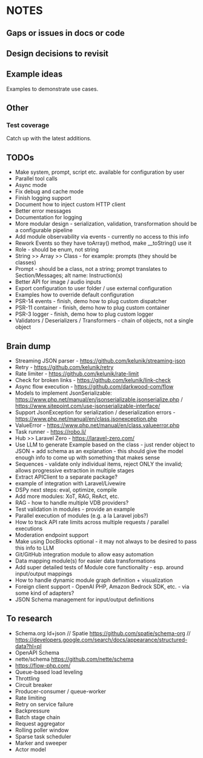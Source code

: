 # NOTES

## Gaps or issues in docs or code

## Design decisions to revisit

## Example ideas

Examples to demonstrate use cases.

## Other

### Test coverage

Catch up with the latest additions.

## TODOs

- Make system, prompt, script etc. available for configuration by user
- Parallel tool calls
- Async mode
- Fix debug and cache mode
- Finish logging support
- Document how to inject custom HTTP client
- Better error messages
- Documentation for logging
- More modular design - serialization, validation, transformation should be a configurable pipeline
- Add module observability via events - currently no access to this info
- Rework Events so they have toArray() method, make __toString() use it
- Role - should be enum, not string
- String >> Array >> Class - for example: prompts (they should be classes)
- Prompt - should be a class, not a string; prompt translates to Section/Messages; alt name: Instruction(s)
- Better API for image / audio inputs
- Export configuration to user folder / use external configuration
- Examples how to override default configuration
- PSR-14 events - finish, demo how to plug custom dispatcher
- PSR-11 container - finish, demo how to plug custom container
- PSR-3 logger - finish, demo how to plug custom logger
- Validators / Deserializers / Transformers - chain of objects, not a single object


## Brain dump

- Streaming JSON parser - https://github.com/kelunik/streaming-json
- Retry - https://github.com/kelunik/retry
- Rate limiter - https://github.com/kelunik/rate-limit
- Check for broken links - https://github.com/kelunik/link-check
- Async flow execution - https://github.com/darkwood-com/flow
- Models to implement JsonSerializable: https://www.php.net/manual/en/jsonserializable.jsonserialize.php / https://www.sitepoint.com/use-jsonserializable-interface/
- Support JsonException for serialization / deserialization errors - https://www.php.net/manual/en/class.jsonexception.php
- ValueError - https://www.php.net/manual/en/class.valueerror.php
- Task runner - https://robo.li/
- Hub >> Laravel Zero - https://laravel-zero.com/
- Use LLM to generate Example based on the class - just render object to JSON + add schema as an explanation - this should give the model enough info to come up with something that makes sense
- Sequences - validate only individual items, reject ONLY the invalid; allows progressive extraction in multiple stages
- Extract APIClient to a separate package?
- example of integration with Laravel/Livewire
- DSPy next steps: eval, optimize, compile
- Add more modules: XoT, RAG, ReAct, etc.
- RAG - how to handle multiple VDB providers?
- Test validation in modules - provide an example
- Parallel execution of modules (e.g. a la Laravel jobs?)
- How to track API rate limits across multiple requests / parallel executions
- Moderation endpoint support
- Make using DocBlocks optional - it may not always to be desired to pass this info to LLM
- Git/GitHub integration module to allow easy automation
- Data mapping module(s) for easier data transformations
- Add super detailed tests of Module core functionality - esp. around input/output mappings
- How to handle dynamic module graph definition + visualization
- Foreign client support - OpenAI PHP, Amazon Bedrock SDK, etc. - via some kind of adapters?
- JSON Schema management for input/output definitions

## To research

- Schema.org ld+json // Spatie https://github.com/spatie/schema-org // https://developers.google.com/search/docs/appearance/structured-data?hl=pl
- OpenAPI Schema
- nette/schema https://github.com/nette/schema
- https://flow-php.com/
- Queue-based load leveling
- Throttling
- Circuit breaker
- Producer-consumer / queue-worker
- Rate limiting
- Retry on service failure
- Backpressure
- Batch stage chain
- Request aggregator
- Rolling poller window
- Sparse task scheduler
- Marker and sweeper
- Actor model
